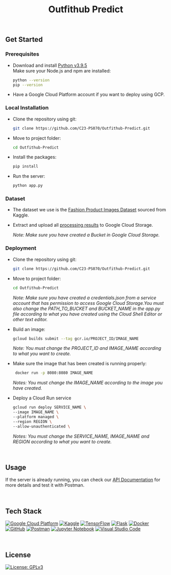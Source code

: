 <div align="center">

# Outfithub Predict

</div>

<br>

## Get Started
### Prerequisites
* Download and install <a href="https://www.python.org/downloads/release/python-395/">Python v3.9.5<a/> <br>
  Make sure your Node.js and npm are installed:
  ```bash
  python --version
  pip --version
  ```
* Have a Google Cloud Platform account if you want to deploy using GCP.

### Local Installation
* Clone the repository using git:
  ```bash
  git clone https://github.com/C23-PS070/Outfithub-Predict.git
  ```
* Move to project folder:
  ```bash
  cd Outfithub-Predict
  ```
* Install the packages:
  ```bash
  pip install
  ``` 
* Run the server:
  ```bash
  python app.py
  ``` 

### Dataset
* The dataset we use is the <a href="https://www.kaggle.com/datasets/paramaggarwal/fashion-product-images-dataset?datasetId=139630&sortBy=voteCount">Fashion Product Images Dataset<a/> sourced from Kaggle.
* Extract and upload all <a href="https://drive.google.com/drive/folders/1oQb1LImUCdB-wrDUD6KGnBc6f3OntM9s">processing results<a/> to Google Cloud Storage.
  
  _Note: Make sure you have created a Bucket in Google Cloud Storage._
  
### Deployment
* Clone the repository using git:
   ```bash
  git clone https://github.com/C23-PS070/Outfithub-Predict.git
  ```
* Move to project folder:
  ```bash
  cd Outfithub-Predict
  ```
  
  _Note: Make sure you have created a credentials.json from a service account that has permission to access Google Cloud Storage.You must also change the PATH_TO_BUCKET and BUCKET_NAME in the app.py file according to what you have created using the Cloud Shell Editor or other text editor._
  
* Build an image:
  ```bash
  gcloud builds submit --tag gcr.io/PROJECT_ID/IMAGE_NAME
  ```
  
   _Note: You must change the PROJECT_ID and IMAGE_NAME according to what you want to create._
 
* Make sure the image that has been created is running properly:
  ```bash
   docker run -p 8080:8080 IMAGE_NAME
  ```
  
  _Notes: You must change the IMAGE_NAME according to the image you have created._
  
* Deploy a Cloud Run service
  ```bash
  gcloud run deploy SERVICE_NAME \
  --image IMAGE_NAME \
  --platform managed \
  --region REGION \
  --allow-unauthenticated \
  ```
  
   _Notes: You must change the SERVICE_NAME, IMAGE_NAME and REGION according to what you want to create._
  

<br>

## Usage
If the server is already running, you can check our <a href="https://documenter.getpostman.com/">API Documentation</a> for more details and test it with Postman.

<br>

## Tech Stack
[![Google Cloud Platform](https://img.shields.io/badge/Google%20Cloud%20Platform-%234285F4.svg?style=plastic&logo=google-cloud&logoColor=white)](https://cloud.google.com/) [![Kaggle](https://img.shields.io/badge/Kaggle-035a7d?style=plastic&logo=kaggle&logoColor=white)](https://www.kaggle.com/) [![TensorFlow](https://img.shields.io/badge/TensorFlow-%23FF6F00.svg?style=plastic&logo=TensorFlow&logoColor=white)](https://www.tensorflow.org/) [![Flask](https://img.shields.io/badge/Flask-%23000.svg?style=plastic&logo=flask&logoColor=white)](https://flask.palletsprojects.com/) [![Docker](https://img.shields.io/badge/Docker-%230db7ed.svg?style=plastic&logo=docker&logoColor=white)](https://www.docker.com/) [![GitHub](https://img.shields.io/badge/GitHub-%23121011.svg?style=plastic&logo=github&logoColor=white)](https://github.com/) [![Postman](https://img.shields.io/badge/Postman-FF6C37?style=plastic&logo=postman&logoColor=white)](https://www.postman.com/) [![Jupyter Notebook](https://img.shields.io/badge/Jupyter-%23FA0F00.svg?style=plastic&logo=jupyter&logoColor=white)](https://jupyter.org/) [![Visual Studio Code](https://img.shields.io/badge/Visual%20Studio%20Code-0078d7.svg?style=plastic&logo=visual-studio-code&logoColor=white)](https://code.visualstudio.com/)

<br>

## License
[![License: GPLv3](https://img.shields.io/badge/License-GPLv3-blue.svg?style=plastic)](https://www.gnu.org/licenses/gpl-3.0)
